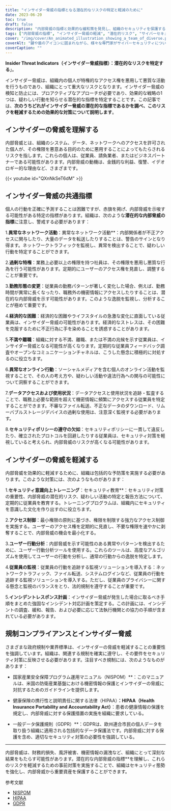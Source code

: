 ```yaml
---
title: "インサイダー脅威の指標となる潜在的なリスクの特定と軽減のために"
date: 2023-06-20
toc: true
draft: false
description: "内部脅威の指標と効果的な緩和策を発見し、組織のセキュリティを保護することができます。"
tags: ["内部脅威の指標", "インサイダー脅威の軽減", "潜在的リスク", "サイバーセキュリティ", "データ機密保護", "社員監視", "アクセス制御", "ユーザー行動分析", "セキュリティアウェアネストレーニング", "規制遵守", "データ保護", "ネットワークモニタリング", "社員行動", "データアクセス", "異常なネットワーク活動", "勤務体系の変化", "財政難", "ふまんぞく", "オンライン行動", "安全保護方針", "インシデントレスポンス計画", "ニスポム", "ヒパア", "GDPR", "リスクマネージメント", "脅威検出", "内部脅威の緩和", "特権的アクセス", "きょどうふしん", "インサイダー脅威防止"]
cover: "/img/cover/An_animated_illustration_showing_a_team_of_diverse.png"
coverAlt: "鍵や盾のアイコンに囲まれながら、様々な専門家がサイバーセキュリティについて議論している様子を描いたアニメーションイラストです。"
coverCaption: ""
---
```


**Insider Threat Indicators（インサイダー脅威指標）：潜在的なリスクを特定する**」。

インサイダー脅威は、組織内の個人が特権的なアクセス権を悪用して悪質な活動を行うものであり、組織にとって重大なリスクとなります。インサイダー脅威の検知と防止には、プロアクティブなアプローチが必要であり、効果的な戦略の1つは、疑わしい行動を知らせる潜在的な指標を特定することです。この記事では、**次のうちどれがインサイダー脅威の潜在的な指標であるかを調べ、このリスクを軽減するための効果的な対策について説明します**。

## インサイダーの脅威を理解する

内部脅威とは、組織のシステム、データ、ネットワークへのアクセスを許可された個人が、その権限を悪意ある目的のために悪用することによってもたらされるリスクを指します。これらの個人は、従業員、請負業者、またはビジネスパートナーである可能性があります。内部脅威の動機は、金銭的な利益、復讐、イデオロギー的な理由など、さまざまです。

{{< youtube id="QXnNkSeT6dM" >}}

## インサイダー脅威の共通指標

個人の行動を正確に予測することは困難ですが、赤旗を掲げ、内部脅威を示唆する可能性がある特定の指標があります。組織は、次のような**潜在的な内部脅威の指標**に注意し、警戒する必要があります：

1.**異常なネットワーク活動**：異常なネットワーク活動**：内部関係者が不正アクセスに関与したり、大量のデータを転送したりすることは、警告のサインとなり得ます。ネットワークトラフィックを監視し、異常を検出することで、疑わしい行動を特定することができます。

2.**過剰な特権**：業務上必要以上の権限を持つ社員は、その権限を悪用し悪質な行為を行う可能性があります。定期的にユーザーのアクセス権を見直し、調整することが重要です。

3.**勤務形態の変更**：従業員の勤務パターンが著しく変化した場合、例えば、勤務時間が異常に長くなったり、職務外の機密情報にアクセスしたりすることは、潜在的な内部脅威を示す可能性があります。このような逸脱を監視し、分析することが極めて重要です。

4.**経済的な困難**：経済的な困難やライフスタイルの急激な変化に直面している従業員は、インサイダー脅威の可能性があります。経済的なストレスは、その困難を克服するために不正行為に手を染めることを誘惑することがあります。

5.**不満や離職**：組織に対する不満、離職、または不満の兆候を示す従業員は、インサイダー脅威となる可能性が高くなります。定期的な従業員フィードバック調査やオープンなコミュニケーションチャネルは、こうした懸念に積極的に対処するのに役立ちます。

6.**異常なオンライン行動**：ソーシャルメディアを含む個人のオンライン活動を監視することで、その人の考え方や、疑わしい活動や違法行為への関与の可能性について洞察することができます。

7.**データアクセスおよび使用状況**：データアクセスと使用状況を追跡・監査することで、職務上必要な範囲を超えて機密情報に頻繁にアクセスする従業員を特定することができます。不審なファイル転送、不正なデータのダウンロード、リムーバブルストレージデバイスの過剰な使用は、注意深く監視する必要があります。

8.**セキュリティポリシーの遵守の欠如**：セキュリティポリシーに一貫して違反したり、確立されたプロトコルを回避したりする従業員は、セキュリティ対策を軽視していると考えられ、内部脅威のリスクが高くなる可能性があります。

## インサイダーの脅威を軽減する

内部脅威を効果的に軽減するために、組織は包括的な予防策を実施する必要があります。このような対策には、次のようなものがあります：

1.**セキュリティ意識向上トレーニング**：セキュリティ教育**：セキュリティ対策の重要性、内部脅威の潜在的リスク、疑わしい活動の特定と報告方法について、定期的に従業員を教育する。トレーニングプログラムは、組織内にセキュリティを意識した文化を作り出すのに役立ちます。

2.**アクセス制御**：最小権限の原則に基づき、権限を制限する強力なアクセス制御を実施する。ユーザーのアクセス権を定期的に見直し、不要な権限を速やかに剥奪することで、内部脅威の機会を最小化する。

3.**ユーザー行動分析**：内部脅威を示す可能性のある異常やパターンを検出するために、ユーザー行動分析ツールを使用する。これらのツールは、高度なアルゴリズムを使用してユーザーの行動を分析し、通常の行動からの逸脱を特定します。

4.**従業員の監視**：従業員の行動を追跡する監視ソリューションを導入する：ネットワークトラフィック、ファイル転送、システムログインなど、従業員の行動を追跡する監視ソリューションを導入する。ただし、従業員のプライバシーに関する懸念と監視のバランスをとり、法的規制を遵守することが重要です。

5.**インシデントレスポンス計画**：インサイダー脅威が発生した場合に取るべき手順をまとめた強固なインシデント対応計画を策定する。この計画には、インシデントの調査、緩和、報告、および必要に応じて法執行機関との協力の手順が含まれている必要があります。

## 規制コンプライアンスとインサイダー脅威

さまざまな政府規制や業界標準は、インサイダーの脅威を軽減することの重要性を強調しています。組織は、関連する規制を確実に遵守し、その要件をセキュリティ対策に反映させる必要があります。注目すべき規制には、次のようなものがあります：

- 国家産業安全保障プログラム運用マニュアル（NISPOM）**：このマニュアルは、米国の防衛産業基盤における機密情報の保護とインサイダーの脅威に対抗するためのガイドラインを提供します。

- 健康保険の携行性と説明責任に関する法律（HIPAA）**：HIPAA（Health Insurance Portability and Accountability Act）**：患者の健康情報の保護を規定し、内部脅威に対する保護措置の実施を組織に要求している。

- 一般データ保護規則（GDPR）**：GDPRは、欧州連合市民の個人データを取り扱う組織に適用される包括的なデータ保護法です。内部脅威に対する保護を含め、適切なセキュリティ対策の必要性を強調している。

______

内部脅威は、財務的損失、風評被害、機密情報の漏洩など、組織にとって深刻な結果をもたらす可能性があります。潜在的な内部脅威の指標**を理解し、これらのリスクを軽減するための事前対策を実施することで、組織はセキュリティ態勢を強化し、内部脅威から重要資産を保護することができます。

参考文献
- [NISPOM](https://www.federalregister.gov/documents/2020/12/21/2020-27698/national-industrial-security-program-operating-manual-nispom)
- [HIPAA](https://www.hhs.gov/hipaa/index.html)
- [GDPR](https://eur-lex.europa.eu/eli/reg/2016/679/oj)
